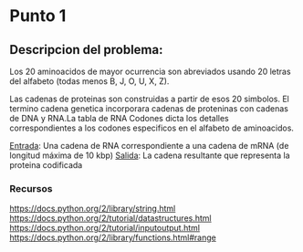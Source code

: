 # Punto 1

## Descripcion del problema:

Los 20 aminoacidos de mayor ocurrencia son abreviados usando 20 letras del alfabeto (todas menos B, J, O, U, X, Z).

Las cadenas de proteinas son construidas a partir de esos 20 simbolos. El termino cadena genetica incorporara cadenas de proteninas con cadenas de DNA y RNA.La tabla de RNA Codones dicta los detalles correspondientes a los codones especificos en el alfabeto de aminoacidos.

[Entrada](prot.txt): Una cadena de RNA correspondiente a una cadena de mRNA (de longitud máxima de 10 kbp)
[Salida](out1.out): La cadena resultante que representa la proteina codificada

### Recursos

https://docs.python.org/2/library/string.html
https://docs.python.org/2/tutorial/datastructures.html
https://docs.python.org/2/tutorial/inputoutput.html
https://docs.python.org/2/library/functions.html#range
